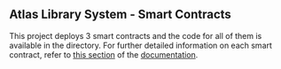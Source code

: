 ## Atlas Library System - Smart Contracts

This project deploys 3 smart contracts and the code for all of them is available in the directory.
For further detailed information on each smart contract, refer to [this section](https://www.notion.so/Atlas-Library-System-Project-1411962d5b044894b1a6c8b0115dc014#6a15d1109d694965acb5c209ac625deb) of the [documentation](https://www.notion.so/Atlas-Library-System-Project-1411962d5b044894b1a6c8b0115dc014).
